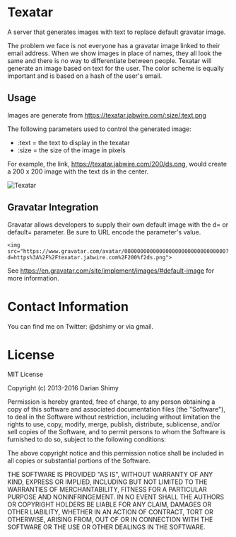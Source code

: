 # Texatar

A server that generates images with text to replace default gravatar image.

The problem we face is not everyone has a gravatar image linked to their email address.  When we show images in place of names, they all look the same and there is no way to differentiate between people.  Texatar will generate an image based on text for the user.  The color scheme is equally important and is based on a hash of the user's email.

## Usage

Images are generate from https://texatar.jabwire.com/:size/:text.png

The following parameters used to control the generated image:

* :text = the text to display in the texatar
* :size = the size of the image in pixels

For example, the link, https://texatar.jabwire.com/200/ds.png, would create a 200 x 200 image with the text ds in the center.

![Texatar](https://texatar.jabwire.com/200/ds.png)

## Gravatar Integration

Gravatar allows developers to supply their own default image with the d= or default= parameter.  Be sure to URL encode the parameter's value.

```
<img src="https://www.gravatar.com/avatar/00000000000000000000000000000000?d=https%3A%2F%2Ftexatar.jabwire.com%2F200%f2ds.png">
```

See https://en.gravatar.com/site/implement/images/#default-image for more information.

# Contact Information

You can find me on Twitter: @dshimy or via gmail.

# License

MIT License

Copyright (c) 2013-2016 Darian Shimy

Permission is hereby granted, free of charge, to any person obtaining a copy of this software and associated documentation files (the "Software"), to deal in the Software without restriction, including without limitation the rights to use, copy, modify, merge, publish, distribute, sublicense, and/or sell copies of the Software, and to permit persons to whom the Software is furnished to do so, subject to the following conditions:

The above copyright notice and this permission notice shall be included in all copies or substantial portions of the Software.

THE SOFTWARE IS PROVIDED "AS IS", WITHOUT WARRANTY OF ANY KIND, EXPRESS OR IMPLIED, INCLUDING BUT NOT LIMITED TO THE WARRANTIES OF MERCHANTABILITY, FITNESS FOR A PARTICULAR PURPOSE AND NONINFRINGEMENT. IN NO EVENT SHALL THE AUTHORS OR COPYRIGHT HOLDERS BE LIABLE FOR ANY CLAIM, DAMAGES OR OTHER LIABILITY, WHETHER IN AN ACTION OF CONTRACT, TORT OR OTHERWISE, ARISING FROM, OUT OF OR IN CONNECTION WITH THE SOFTWARE OR THE USE OR OTHER DEALINGS IN THE SOFTWARE.


